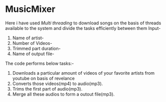 # MusicMixer
Here i have used *Multi threading* to download songs on the basis of threads available to the system and divide the tasks efficiently between them
Input-

1. Name of artist-
2. Number of Videos-
3. Trimmed part duration-
4. Name of output file-

The code performs below tasks:-
1. Downloads a particular amount of videos of your favorite artists from youtube on basis of revelance
2. Converts those videos(mp4) to audio(mp3).
3. Trims the first part of audio(mp3).
4. Merge all these audios to form a outout file(mp3).



